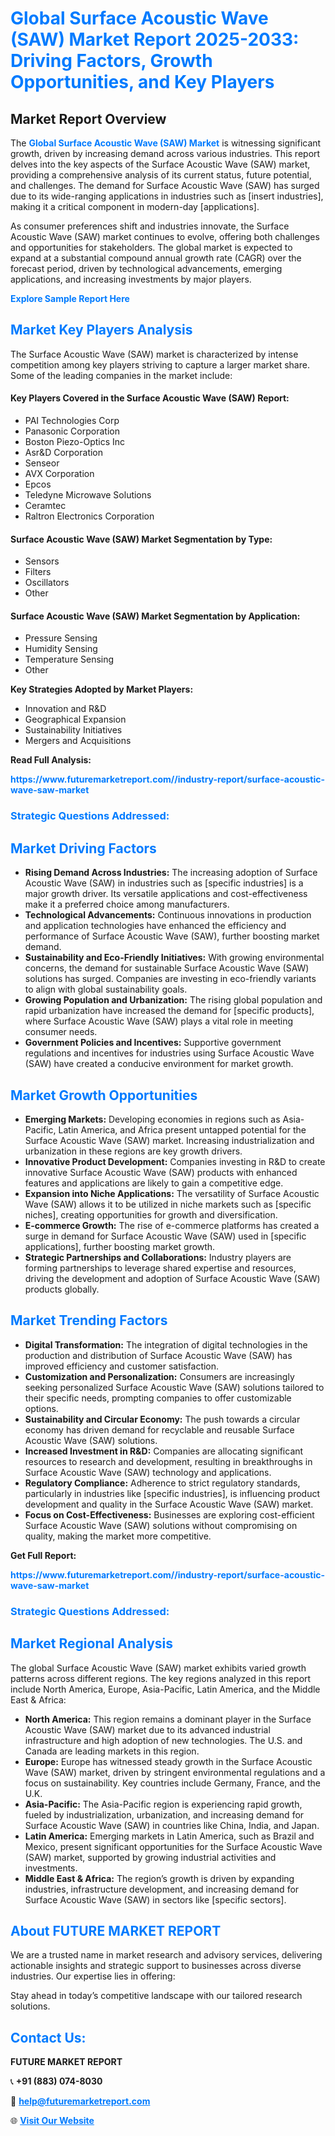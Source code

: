 <h1 style="color: #007BFF;">Global Surface Acoustic Wave (SAW) Market Report 2025-2033: Driving Factors, Growth Opportunities, and Key Players</h1>

<section id="overview">
<h2>Market Report Overview</h2>
<p>The <a href="https://www.futuremarketreport.com//industry-report/surface-acoustic-wave-saw-market" style="color: #007BFF; text-decoration: none;"><strong>Global Surface Acoustic Wave (SAW) Market</strong></a> is witnessing significant growth, driven by increasing demand across various industries. This report delves into the key aspects of the Surface Acoustic Wave (SAW) market, providing a comprehensive analysis of its current status, future potential, and challenges. The demand for Surface Acoustic Wave (SAW) has surged due to its wide-ranging applications in industries such as [insert industries], making it a critical component in modern-day [applications].</p>
<p>As consumer preferences shift and industries innovate, the Surface Acoustic Wave (SAW) market continues to evolve, offering both challenges and opportunities for stakeholders. The global market is expected to expand at a substantial compound annual growth rate (CAGR) over the forecast period, driven by technological advancements, emerging applications, and increasing investments by major players.</p>
</section>

<section id="overview">
<p><a href="https://www.futuremarketreport.com//request-sample/reportId=81964" style="color: #007BFF; text-decoration: none;"><strong>Explore Sample Report Here</strong></a></p>
</section>

<section id="key-players">
<h2 style="color: #007BFF;">Market Key Players Analysis</h2>
<p>The Surface Acoustic Wave (SAW) market is characterized by intense competition among key players striving to capture a larger market share. Some of the leading companies in the market include:</p>
<h4>Key Players Covered in the Surface Acoustic Wave (SAW) Report:</h4>
<ul><li>PAI Technologies Corp</li><li>Panasonic Corporation</li><li>Boston Piezo-Optics Inc</li><li>Asr&amp;D Corporation</li><li>Senseor</li><li>AVX Corporation</li><li>Epcos</li><li>Teledyne Microwave Solutions</li><li>Ceramtec</li><li>Raltron Electronics Corporation</li></ul>
<h4>Surface Acoustic Wave (SAW) Market Segmentation by Type:</h4>
<ul><li>Sensors</li><li>Filters</li><li>Oscillators</li><li>Other</li></ul>

<h4>Surface Acoustic Wave (SAW) Market Segmentation by Application:</h4>
<ul><li>Pressure Sensing</li><li>Humidity Sensing</li><li>Temperature Sensing</li><li>Other</li></ul>
<p><strong>Key Strategies Adopted by Market Players:</strong></p>
<ul>
<li>Innovation and R&D</li>
<li>Geographical Expansion</li>
<li>Sustainability Initiatives</li>
<li>Mergers and Acquisitions</li>
</ul>
</section>

<section>
<p><strong>Read Full Analysis: </strong></p><a href="https://www.futuremarketreport.com//industry-report/surface-acoustic-wave-saw-market" style="color: #007BFF; text-decoration: none;"><strong>https://www.futuremarketreport.com//industry-report/surface-acoustic-wave-saw-market</strong></a>
<h3 style="color: #007BFF;">Strategic Questions Addressed:</h3>
</section>

<section id="driving-factors">
<h2 style="color: #007BFF;">Market Driving Factors</h2>
<ul>
<li><strong>Rising Demand Across Industries:</strong> The increasing adoption of Surface Acoustic Wave (SAW) in industries such as [specific industries] is a major growth driver. Its versatile applications and cost-effectiveness make it a preferred choice among manufacturers.</li>
<li><strong>Technological Advancements:</strong> Continuous innovations in production and application technologies have enhanced the efficiency and performance of Surface Acoustic Wave (SAW), further boosting market demand.</li>
<li><strong>Sustainability and Eco-Friendly Initiatives:</strong> With growing environmental concerns, the demand for sustainable Surface Acoustic Wave (SAW) solutions has surged. Companies are investing in eco-friendly variants to align with global sustainability goals.</li>
<li><strong>Growing Population and Urbanization:</strong> The rising global population and rapid urbanization have increased the demand for [specific products], where Surface Acoustic Wave (SAW) plays a vital role in meeting consumer needs.</li>
<li><strong>Government Policies and Incentives:</strong> Supportive government regulations and incentives for industries using Surface Acoustic Wave (SAW) have created a conducive environment for market growth.</li>
</ul>
</section>

<section id="growth-opportunities">
<h2 style="color: #007BFF;">Market Growth Opportunities</h2>
<ul>
<li><strong>Emerging Markets:</strong> Developing economies in regions such as Asia-Pacific, Latin America, and Africa present untapped potential for the Surface Acoustic Wave (SAW) market. Increasing industrialization and urbanization in these regions are key growth drivers.</li>
<li><strong>Innovative Product Development:</strong> Companies investing in R&D to create innovative Surface Acoustic Wave (SAW) products with enhanced features and applications are likely to gain a competitive edge.</li>
<li><strong>Expansion into Niche Applications:</strong> The versatility of Surface Acoustic Wave (SAW) allows it to be utilized in niche markets such as [specific niches], creating opportunities for growth and diversification.</li>
<li><strong>E-commerce Growth:</strong> The rise of e-commerce platforms has created a surge in demand for Surface Acoustic Wave (SAW) used in [specific applications], further boosting market growth.</li>
<li><strong>Strategic Partnerships and Collaborations:</strong> Industry players are forming partnerships to leverage shared expertise and resources, driving the development and adoption of Surface Acoustic Wave (SAW) products globally.</li>
</ul>
</section>

<section id="trending-factors">
<h2 style="color: #007BFF;">Market Trending Factors</h2>
<ul>
<li><strong>Digital Transformation:</strong> The integration of digital technologies in the production and distribution of Surface Acoustic Wave (SAW) has improved efficiency and customer satisfaction.</li>
<li><strong>Customization and Personalization:</strong> Consumers are increasingly seeking personalized Surface Acoustic Wave (SAW) solutions tailored to their specific needs, prompting companies to offer customizable options.</li>
<li><strong>Sustainability and Circular Economy:</strong> The push towards a circular economy has driven demand for recyclable and reusable Surface Acoustic Wave (SAW) solutions.</li>
<li><strong>Increased Investment in R&D:</strong> Companies are allocating significant resources to research and development, resulting in breakthroughs in Surface Acoustic Wave (SAW) technology and applications.</li>
<li><strong>Regulatory Compliance:</strong> Adherence to strict regulatory standards, particularly in industries like [specific industries], is influencing product development and quality in the Surface Acoustic Wave (SAW) market.</li>
<li><strong>Focus on Cost-Effectiveness:</strong> Businesses are exploring cost-efficient Surface Acoustic Wave (SAW) solutions without compromising on quality, making the market more competitive.</li>
</ul>
</section>

<section>
<p><strong>Get Full Report: </strong></p><a href="https://www.futuremarketreport.com//industry-report/surface-acoustic-wave-saw-market" style="color: #007BFF; text-decoration: none;"><strong>https://www.futuremarketreport.com//industry-report/surface-acoustic-wave-saw-market</strong></a>
<h3 style="color: #007BFF;">Strategic Questions Addressed:</h3>
</section>


<section id="regional-analysis">
<h2 style="color: #007BFF;">Market Regional Analysis</h2>
<p>The global Surface Acoustic Wave (SAW) market exhibits varied growth patterns across different regions. The key regions analyzed in this report include North America, Europe, Asia-Pacific, Latin America, and the Middle East & Africa:</p>
<ul>
<li><strong>North America:</strong> This region remains a dominant player in the Surface Acoustic Wave (SAW) market due to its advanced industrial infrastructure and high adoption of new technologies. The U.S. and Canada are leading markets in this region.</li>
<li><strong>Europe:</strong> Europe has witnessed steady growth in the Surface Acoustic Wave (SAW) market, driven by stringent environmental regulations and a focus on sustainability. Key countries include Germany, France, and the U.K.</li>
<li><strong>Asia-Pacific:</strong> The Asia-Pacific region is experiencing rapid growth, fueled by industrialization, urbanization, and increasing demand for Surface Acoustic Wave (SAW) in countries like China, India, and Japan.</li>
<li><strong>Latin America:</strong> Emerging markets in Latin America, such as Brazil and Mexico, present significant opportunities for the Surface Acoustic Wave (SAW) market, supported by growing industrial activities and investments.</li>
<li><strong>Middle East & Africa:</strong> The region’s growth is driven by expanding industries, infrastructure development, and increasing demand for Surface Acoustic Wave (SAW) in sectors like [specific sectors].</li>
</ul>
</section>

<footer>
<h2 style="color: #007BFF;">About FUTURE MARKET REPORT</h2>
<p>We are a trusted name in market research and advisory services, delivering actionable insights and strategic support to businesses across diverse industries. Our expertise lies in offering:</p>

<p>Stay ahead in today’s competitive landscape with our tailored research solutions.</p>

<h2 style="color: #007BFF;">Contact Us:</h2>
<p><strong>FUTURE MARKET REPORT</strong></p>
<p>📞 <strong>+91 (883) 074-8030</strong></p>
<p>📧 <strong><a href="mailto:help@futuremarketreport.com" style="color: #007BFF;">help@futuremarketreport.com</a></strong></p>
<p>🌐 <strong><a href="https://www.futuremarketreport.com/" style="color: #007BFF;">Visit Our Website</a></strong></p>
</footer>